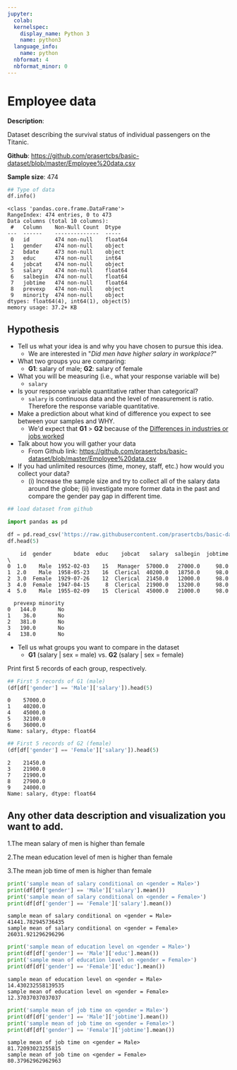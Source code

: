 ```yaml
---
jupyter:
  colab:
  kernelspec:
    display_name: Python 3
    name: python3
  language_info:
    name: python
  nbformat: 4
  nbformat_minor: 0
---
```


<div class="cell markdown" id="5uCV-doSqK15">

# Employee data

</div>

<div class="cell markdown" id="ssIvTdgAqn8y">

**Description**:

Dataset describing the survival status of individual passengers on the
Titanic.

**Github**:
<https://github.com/prasertcbs/basic-dataset/blob/master/Employee%20data.csv>

**Sample size**: 474

</div>

<div class="cell code"
colab="{&quot;base_uri&quot;:&quot;https://localhost:8080/&quot;}"
id="16Pg-bYQ1-_0" outputId="5aec9e64-8577-4a51-e884-e78d4870c467">

``` python
## Type of data
df.info()
```

<div class="output stream stdout">

    <class 'pandas.core.frame.DataFrame'>
    RangeIndex: 474 entries, 0 to 473
    Data columns (total 10 columns):
     #   Column    Non-Null Count  Dtype  
    ---  ------    --------------  -----  
     0   id        474 non-null    float64
     1   gender    474 non-null    object 
     2   bdate     473 non-null    object 
     3   educ      474 non-null    int64  
     4   jobcat    474 non-null    object 
     5   salary    474 non-null    float64
     6   salbegin  474 non-null    float64
     7   jobtime   474 non-null    float64
     8   prevexp   474 non-null    object 
     9   minority  474 non-null    object 
    dtypes: float64(4), int64(1), object(5)
    memory usage: 37.2+ KB

</div>

</div>

<div class="cell markdown" id="bSTcc4v8rd_F">

## Hypothesis

-   Tell us what your idea is and why you have chosen to pursue this
    idea.
    -   We are interested in "*Did men have higher salary in
        workplace?*"
-   What two groups you are comparing:
    -   **G1**: salary of male; **G2**: salary of female
-   What you will be measuring (i.e., what your response variable will
    be)
    -   `salary`
-   Is your response variable quantitative rather than categorical?
    -   `salary` is continuous data and the level of measurement is
        ratio. Therefore the response variable quantitative.
-   Make a prediction about what kind of difference you expect to see
    between your samples and WHY.
    -   We'd expect that **G1** \> **G2** because of the [Differences in
        industries or jobs
        worked](https://www.americanprogress.org/article/quick-facts-gender-wage-gap/)
-   Talk about how you will gather your data
    -   From Github link:
        <https://github.com/prasertcbs/basic-dataset/blob/master/Employee%20data.csv>
-   If you had unlimited resources (time, money, staff, etc.) how would
    you collect your data?
    -   \(i\) Increase the sample size and try to collect all of the
        salary data around the globe; (ii) investigate more former data
        in the past and compare the gender pay gap in different time.

</div>

<div class="cell code"
colab="{&quot;base_uri&quot;:&quot;https://localhost:8080/&quot;,&quot;height&quot;:206}"
id="oxBYZDT9xhjN" outputId="6b56edf9-87d7-4018-8fa4-e72944ff5c1a">

``` python
## load dataset from github

import pandas as pd

df = pd.read_csv('https://raw.githubusercontent.com/prasertcbs/basic-dataset/master/Employee%20data.csv')
df.head(5)
```

<div class="output execute_result" execution_count="6">

        id  gender       bdate  educ    jobcat   salary  salbegin  jobtime  \
    0  1.0    Male  1952-02-03    15   Manager  57000.0   27000.0     98.0   
    1  2.0    Male  1958-05-23    16  Clerical  40200.0   18750.0     98.0   
    2  3.0  Female  1929-07-26    12  Clerical  21450.0   12000.0     98.0   
    3  4.0  Female  1947-04-15     8  Clerical  21900.0   13200.0     98.0   
    4  5.0    Male  1955-02-09    15  Clerical  45000.0   21000.0     98.0   

      prevexp minority  
    0   144.0       No  
    1    36.0       No  
    2   381.0       No  
    3   190.0       No  
    4   138.0       No  

</div>

</div>

<div class="cell markdown" id="9NAGVn-dx7Ft">

-   Tell us what groups you want to compare in the dataset
    -   **G1** (salary \| sex = male) vs. **G2** (salary \| sex =
        female)

</div>

<div class="cell markdown" id="lwQ3jKG_yLNi">

Print first 5 records of each group, respectively.

</div>

<div class="cell code"
colab="{&quot;base_uri&quot;:&quot;https://localhost:8080/&quot;}"
id="bo8tGtqiyak5" outputId="c51289d0-14aa-4e33-9e25-0635897ff5c5">

``` python
## First 5 records of G1 (male)
(df[df['gender'] == 'Male']['salary']).head(5)
```

<div class="output execute_result" execution_count="8">

    0    57000.0
    1    40200.0
    4    45000.0
    5    32100.0
    6    36000.0
    Name: salary, dtype: float64

</div>

</div>

<div class="cell code"
colab="{&quot;base_uri&quot;:&quot;https://localhost:8080/&quot;}"
id="2Yq3vXXSy333" outputId="89e6abcd-af65-45ba-8908-11d3a932accc">

``` python
## First 5 records of G2 (female)
(df[df['gender'] == 'Female']['salary']).head(5)
```

<div class="output execute_result" execution_count="9">

    2    21450.0
    3    21900.0
    7    21900.0
    8    27900.0
    9    24000.0
    Name: salary, dtype: float64

</div>

</div>

<div class="cell markdown" id="peuVBBkA1HDl">

## Any other data description and visualization you want to add.

1.The mean salary of men is higher than female

2.The mean education level of men is higher than female

3.The mean job time of men is higher than female

</div>

<div class="cell code"
colab="{&quot;base_uri&quot;:&quot;https://localhost:8080/&quot;}"
id="maTwN79Q2W5X" outputId="78b41737-9b28-4f49-bbde-bed11c0f35e7">

``` python
print('sample mean of salary conditional on <gender = Male>')
print(df[df['gender'] == 'Male']['salary'].mean())
print('sample mean of salary conditional on <gender = Female>')
print(df[df['gender'] == 'Female']['salary'].mean())
```

<div class="output stream stdout">

    sample mean of salary conditional on <gender = Male>
    41441.782945736435
    sample mean of salary conditional on <gender = Female>
    26031.921296296296

</div>

</div>

<div class="cell code"
colab="{&quot;base_uri&quot;:&quot;https://localhost:8080/&quot;}"
id="RgxDCdgX3d0W" outputId="33482f9e-2482-47fa-b064-0656fb264f5c">

``` python
print('sample mean of education level on <gender = Male>')
print(df[df['gender'] == 'Male']['educ'].mean())
print('sample mean of education level on <gender = Female>')
print(df[df['gender'] == 'Female']['educ'].mean())
```

<div class="output stream stdout">

    sample mean of education level on <gender = Male>
    14.430232558139535
    sample mean of education level on <gender = Female>
    12.37037037037037

</div>

</div>

<div class="cell code"
colab="{&quot;base_uri&quot;:&quot;https://localhost:8080/&quot;}"
id="e48FVFnM33LO" outputId="db1c0ae5-811c-4408-daa7-2e738085020f">

``` python
print('sample mean of job time on <gender = Male>')
print(df[df['gender'] == 'Male']['jobtime'].mean())
print('sample mean of job time on <gender = Female>')
print(df[df['gender'] == 'Female']['jobtime'].mean())
```

<div class="output stream stdout">

    sample mean of job time on <gender = Male>
    81.72093023255815
    sample mean of job time on <gender = Female>
    80.37962962962963

</div>

</div>

